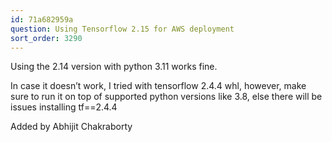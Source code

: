 ```yaml
---
id: 71a682959a
question: Using Tensorflow 2.15 for AWS deployment
sort_order: 3290
---
```


Using the 2.14 version with python 3.11 works fine.

In case it doesn’t work, I tried with tensorflow 2.4.4 whl, however, make sure to run it on top of supported python versions like 3.8, else there will be issues installing tf==2.4.4

Added by Abhijit Chakraborty

